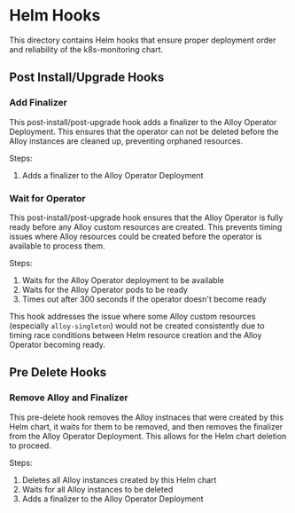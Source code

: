 <!--alex disable hook-->
<!--alex disable hooks-->

# Helm Hooks

This directory contains Helm hooks that ensure proper deployment order and reliability of the k8s-monitoring chart.

## Post Install/Upgrade Hooks

### Add Finalizer

This post-install/post-upgrade hook adds a finalizer to the Alloy Operator Deployment. This ensures that the operator
can not be deleted before the Alloy instances are cleaned up, preventing orphaned resources.

Steps:

1.   Adds a finalizer to the Alloy Operator Deployment

### Wait for Operator

This post-install/post-upgrade hook ensures that the Alloy Operator is fully ready before any Alloy custom resources are
created. This prevents timing issues where Alloy resources could be created before the operator is available to process
them.

Steps:

1.  Waits for the Alloy Operator deployment to be available
2.  Waits for the Alloy Operator pods to be ready
3.  Times out after 300 seconds if the operator doesn't become ready

This hook addresses the issue where some Alloy custom resources (especially `alloy-singleton`) would not be created
consistently due to timing race conditions between Helm resource creation and the Alloy Operator becoming ready.

## Pre Delete Hooks

### Remove Alloy and Finalizer

This pre-delete hook removes the Alloy instnaces that were created by this Helm chart, it waits for them to be removed,
and then removes the finalizer from the Alloy Operator Deployment. This allows for the Helm chart deletion to proceed.

Steps:

1.   Deletes all Alloy instances created by this Helm chart
2.   Waits for all Alloy instances to be deleted
3.   Adds a finalizer to the Alloy Operator Deployment

